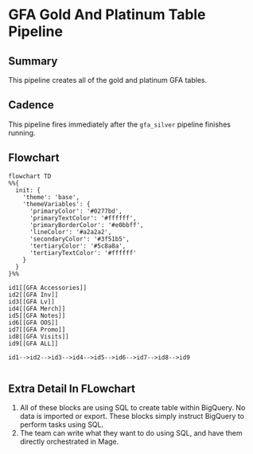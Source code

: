 # GFA Gold And Platinum Table Pipeline

## Summary
This pipeline creates all of the gold and platinum GFA tables. 

## Cadence
This pipeline fires immediately after the `gfa_silver` pipeline finishes running.


## Flowchart


```mermaid
flowchart TD
%%{
  init: {
    'theme': 'base',
    'themeVariables': {
      'primaryColor': '#0277bd',
      'primaryTextColor': '#ffffff',
      'primaryBorderColor': '#e0bbff',
      'lineColor': '#a2a2a2',
      'secondaryColor': '#3f51b5',
      'tertiaryColor': '#5c8a8a',
      'tertiaryTextColor': '#ffffff'
    }
  }
}%%

id1[[GFA Accessories]]
id2[[GFA Inv]]
id3[[GFA Lv]]
id4[[GFA Merch]]
id5[[GFA Notes]]
id6[[GFA OOS]]
id7[[GFA Promo]]
id8[[GFA Visits]]
id9[[GFA ALL]]

id1-->id2-->id3-->id4-->id5-->id6-->id7-->id8-->id9


```

## Extra Detail In FLowchart

1. All of these blocks are using SQL to create table within BigQuery. No data is imported or export. These blocks simply instruct BigQuery to perform tasks using SQL.
2. The team can write what they want to do using SQL, and have them directly orchestrated in Mage.


